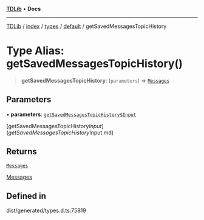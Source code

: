 [**TDLib**](../../../../../../README.md) • **Docs**

***

[TDLib](../../../../../../modules.md) / [index](../../../../../README.md) / [types](../../../README.md) / [default](../README.md) / getSavedMessagesTopicHistory

# Type Alias: getSavedMessagesTopicHistory()

> **getSavedMessagesTopicHistory**: (`parameters`) => [`Messages`](Messages.md)

## Parameters

• **parameters**: [`getSavedMessagesTopicHistory$Input`](getSavedMessagesTopicHistory$Input.md)

[getSavedMessagesTopicHistory$Input](getSavedMessagesTopicHistory$Input.md)

## Returns

[`Messages`](Messages.md)

[Messages](Messages.md)

## Defined in

dist/generated/types.d.ts:75819

